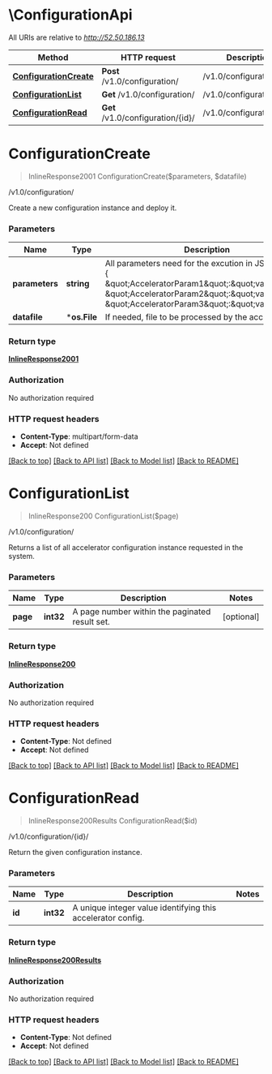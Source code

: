 # \ConfigurationApi

All URIs are relative to *http://52.50.186.13*

Method | HTTP request | Description
------------- | ------------- | -------------
[**ConfigurationCreate**](ConfigurationApi.md#ConfigurationCreate) | **Post** /v1.0/configuration/ | /v1.0/configuration/
[**ConfigurationList**](ConfigurationApi.md#ConfigurationList) | **Get** /v1.0/configuration/ | /v1.0/configuration/
[**ConfigurationRead**](ConfigurationApi.md#ConfigurationRead) | **Get** /v1.0/configuration/{id}/ | /v1.0/configuration/{id}/


# **ConfigurationCreate**
> InlineResponse2001 ConfigurationCreate($parameters, $datafile)

/v1.0/configuration/

Create a new configuration instance and deploy it.


### Parameters

Name | Type | Description  | Notes
------------- | ------------- | ------------- | -------------
 **parameters** | **string**| All parameters need for the excution in JSON format : {     \&quot;AcceleratorParam1\&quot;:\&quot;value1\&quot;,    \&quot;AcceleratorParam2\&quot;:\&quot;value2\&quot;,    \&quot;AcceleratorParam3\&quot;:\&quot;value3\&quot;} | [optional] 
 **datafile** | ***os.File**| If needed, file to be processed by the accelerator. | [optional] 

### Return type

[**InlineResponse2001**](inline_response_200_1.md)

### Authorization

No authorization required

### HTTP request headers

 - **Content-Type**: multipart/form-data
 - **Accept**: Not defined

[[Back to top]](#) [[Back to API list]](../README.md#documentation-for-api-endpoints) [[Back to Model list]](../README.md#documentation-for-models) [[Back to README]](../README.md)

# **ConfigurationList**
> InlineResponse200 ConfigurationList($page)

/v1.0/configuration/

Returns a list of all accelerator configuration instance requested in the system.


### Parameters

Name | Type | Description  | Notes
------------- | ------------- | ------------- | -------------
 **page** | **int32**| A page number within the paginated result set. | [optional] 

### Return type

[**InlineResponse200**](inline_response_200.md)

### Authorization

No authorization required

### HTTP request headers

 - **Content-Type**: Not defined
 - **Accept**: Not defined

[[Back to top]](#) [[Back to API list]](../README.md#documentation-for-api-endpoints) [[Back to Model list]](../README.md#documentation-for-models) [[Back to README]](../README.md)

# **ConfigurationRead**
> InlineResponse200Results ConfigurationRead($id)

/v1.0/configuration/{id}/

Return the given configuration instance.


### Parameters

Name | Type | Description  | Notes
------------- | ------------- | ------------- | -------------
 **id** | **int32**| A unique integer value identifying this accelerator config. | 

### Return type

[**InlineResponse200Results**](inline_response_200_results.md)

### Authorization

No authorization required

### HTTP request headers

 - **Content-Type**: Not defined
 - **Accept**: Not defined

[[Back to top]](#) [[Back to API list]](../README.md#documentation-for-api-endpoints) [[Back to Model list]](../README.md#documentation-for-models) [[Back to README]](../README.md)

